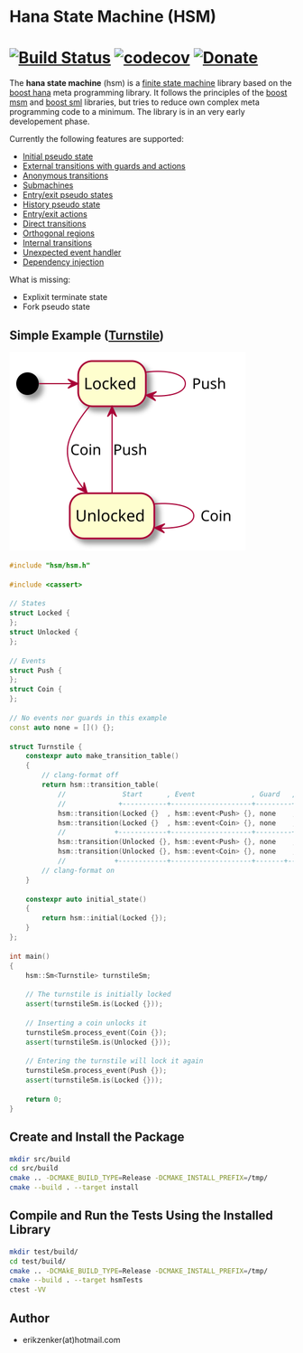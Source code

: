 # Hana State Machine (HSM)
[![Build Status](https://travis-ci.org/erikzenker/cmake-project-template.svg?branch=master)](https://travis-ci.org/erikzenker/hsm) [![codecov](https://codecov.io/gh/erikzenker/hsm/branch/master/graph/badge.svg)](https://codecov.io/gh/erikzenker/hsm) [![Donate](https://img.shields.io/badge/Donate-PayPal-green.svg)](https://paypal.me/erikzenker)
=

The **hana state machine** (hsm) is a [finite state machine](https://en.wikipedia.org/wiki/Finite-state_machine) library based on the [boost hana](https://www.boost.org/doc/libs/1_61_0/libs/hana/doc/html/index.html) meta programming library. It follows the principles of the [boost msm](https://www.boost.org/doc/libs/1_64_0/libs/msm/doc/HTML/index.html) and [boost sml](https://boost-experimental.github.io/sml/index.html) libraries, but tries to reduce own complex meta programming code to a minimum. The library is in an very early developement phase.

Currently the following features are supported:
* [Initial pseudo state](test/integration/basic_transitions.cpp)
* [External transitions with guards and actions](test/integration/guards_actions.cpp)
* [Anonymous transitions](test/integration/anonymous_transition.cpp)
* [Submachines](test/integration/basic_transitions.cpp)
* [Entry/exit pseudo states](test/integration/entry_exit_pseudo_states.cpp)
* [History pseudo state](test/integration/history_pseudo_state.cpp)
* [Entry/exit actions](test/integration/entry_exit_actions.cpp)
* [Direct transitions](test/integration/direct_transition.cpp)
* [Orthogonal regions](test/integration/orthogonal_regions.cpp)
* [Internal transitions](test/integration/internal_transition.cpp)
* [Unexpected event handler](test/integration/unexpected_transition_handler.cpp)
* [Dependency injection](test/integration/dependency_injection.cpp)

What is missing:
* Explixit terminate state
* Fork pseudo state

## Simple Example ([Turnstile](example/turnstile/main.cpp))
![Turnstile fsm](doc/example/turnstile_example.svg "Turnstile fsm")

```c++
#include "hsm/hsm.h"

#include <cassert>

// States
struct Locked {
};
struct Unlocked {
};

// Events
struct Push {
};
struct Coin {
};

// No events nor guards in this example
const auto none = []() {};

struct Turnstile {
    constexpr auto make_transition_table()
    {
        // clang-format off
        return hsm::transition_table(
            //              Start      , Event              , Guard   , Action , Target
            //             +-----------+--------------------+---------+--------+---------------+
            hsm::transition(Locked {}  , hsm::event<Push> {}, none    , none   , Locked {}    ),
            hsm::transition(Locked {}  , hsm::event<Coin> {}, none    , none   , Unlocked {}  ),
            //            +------------+--------------------+---------+--------+---------------+
            hsm::transition(Unlocked {}, hsm::event<Push> {}, none    , none   , Locked {}    ),
            hsm::transition(Unlocked {}, hsm::event<Coin> {}, none    , none   , Unlocked {} ));
            //            +------------+--------------------+-------+----------+---------------+
        // clang-format on
    }

    constexpr auto initial_state()
    {
        return hsm::initial(Locked {});
    }
};

int main()
{
    hsm::Sm<Turnstile> turnstileSm;

    // The turnstile is initially locked
    assert(turnstileSm.is(Locked {}));

    // Inserting a coin unlocks it
    turnstileSm.process_event(Coin {});
    assert(turnstileSm.is(Unlocked {}));

    // Entering the turnstile will lock it again
    turnstileSm.process_event(Push {});
    assert(turnstileSm.is(Locked {}));

    return 0;
}
```


## Create and Install the Package
``` bash
mkdir src/build
cd src/build
cmake .. -DCMAKE_BUILD_TYPE=Release -DCMAKE_INSTALL_PREFIX=/tmp/
cmake --build . --target install
```

## Compile and Run the Tests Using the Installed Library
``` bash
mkdir test/build/
cd test/build/
cmake .. -DCMAkE_BUILD_TYPE=Release -DCMAKE_INSTALL_PREFIX=/tmp/
cmake --build . --target hsmTests
ctest -VV
```

## Author
* erikzenker(at)hotmail.com

